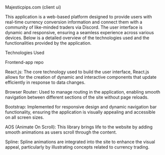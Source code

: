Majesticpips.com (client ui)

This application is a web-based platform designed to provide users with real-time currency conversion information and connect them with a community of like-minded traders via Discord. The user interface is dynamic and responsive, ensuring a seamless experience across various devices. Below is a detailed overview of the technologies used and the functionalities provided by the application.

Technologies Used

Frontend-app repo

React.js: The core technology used to build the user interface, React.js allows for the creation of dynamic and interactive components that update efficiently in response to data changes.

Browser Router: Used to manage routing in the application, enabling smooth navigation between different sections of the site without page reloads.

Bootstrap: Implemented for responsive design and dynamic navigation bar functionality, ensuring the application is visually appealing and accessible on all screen sizes.

AOS (Animate On Scroll): This library brings life to the website by adding smooth animations as users scroll through the content.

Spline: Spline animations are integrated into the site to enhance the visual appeal, particularly by illustrating concepts related to currency trading.